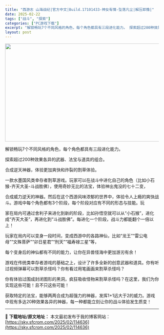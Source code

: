 ```yaml
---
title: "西游志 山海战纪|官方中文|Build.17101433-神女有情-坠落凡尘|解压即撸|"
date: 2025-02-22
tags: ["战斗", "探索"]
categories: ["PC游戏下载"]
excerpt: "解锁畅玩7个不同风格的角色，每个角色都具有三段进化能力。 探索超过200种效果各异的武器、法宝与道具的组合。 合成逆天神器，体验更加爽快和炸裂的割草体验。 一款水墨国风类幸存者割草游戏。玩家可以在战斗中进化自己的角色（比如小石猴-齐天大圣-斗战胜佛），使用奇妙无比的法宝，体验神出鬼没的七十二变， 合&hellip;"
layout: post
---
```


<img class="aligncenter size-full wp-image-114622" src="https://sky.sfcrom.com/wp-content/uploads/2025/02/2025022214022082.webp" alt="" width="570" height="321" />

解锁畅玩7个不同风格的角色，每个角色都具有三段进化能力。

探索超过200种效果各异的武器、法宝与道具的组合。

合成逆天神器，体验更加爽快和炸裂的割草体验。

一款水墨国风类幸存者割草游戏。玩家可以在战斗中进化自己的角色（比如小石猴-齐天大圣-斗战胜佛），使用奇妙无比的法宝，体验神出鬼没的七十二变，

合成威力逆天的神器。然后在这个西游风味浓郁的世界中，体验令人上瘾的爽快战斗。游戏中每个角色都有3个阶段，每个阶段对应有不同的形态与技能。玩

家在局内可通过舍利子来进化到新的阶段，比如孙悟空就可以从“小石猴”，进化成“齐天大圣”，再进化到“斗战胜佛”。每进化一个阶段，战斗力都能翻个一倍以上！

玩家在局内可以变身一段时间，变成西游中的各路神仙，比如“龙王”“雷公电母”“文殊菩萨”“卯日星君”“刑天”“福寿禄三星”等，

每个变身后的神仙都有不同的能力，让你在异兽怪海中更加游刃有余！

游戏在传统类幸存者游戏的基础之上，设计了许多全新的创意武器和道具。你有听过视频弹幕可以割草杀怪吗？你有看过用笔画画来割草杀怪吗？

你有体验过围成封闭图形的黑洞，疯狂吸收怪物来割草杀怪吗？在这里，我们为你实现这些可能！且不只这些可能！

获取特定的法宝，能够两两合成为超强力的神器，发挥1+1远大于2的威力。游戏中现有多达20种效果各异的神器，每一种都能立刻让你的战斗体验发生质变！

---
📖 **下载地址/原文地址：** 本文最初发布于我的博客网站：[https://sky.sfcrom.com/2025/02/114636](https://sky.sfcrom.com/2025/02/114636)
